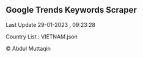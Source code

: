 

## Google Trends Keywords Scraper 
 
Last Update 29-01-2023 , 09:23:28

Country List :
VIETNAM.json



© Abdul Muttaqin 
